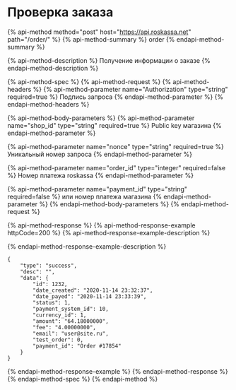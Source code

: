 # Проверка заказа

{% api-method method="post" host="https://api.roskassa.net" path="/order/" %}
{% api-method-summary %}
order
{% endapi-method-summary %}

{% api-method-description %}
Получение информации о заказе
{% endapi-method-description %}

{% api-method-spec %}
{% api-method-request %}
{% api-method-headers %}
{% api-method-parameter name="Authorization" type="string" required=true %}
Подпись запроса
{% endapi-method-parameter %}
{% endapi-method-headers %}

{% api-method-body-parameters %}
{% api-method-parameter name="shop\_id" type="string" required=true %}
Public key магазина
{% endapi-method-parameter %}

{% api-method-parameter name="nonce" type="string" required=true %}
Уникальный номер запроса
{% endapi-method-parameter %}

{% api-method-parameter name="order\_id" type="integer" required=false %}
Номер платежа roskassa
{% endapi-method-parameter %}

{% api-method-parameter name="payment\_id" type="string" required=false %}
или номер платежа магазина
{% endapi-method-parameter %}
{% endapi-method-body-parameters %}
{% endapi-method-request %}

{% api-method-response %}
{% api-method-response-example httpCode=200 %}
{% api-method-response-example-description %}

{% endapi-method-response-example-description %}

```
{
    "type": "success",
    "desc": "",
    "data": {
        "id": 1232,
        "date_created": "2020-11-14 23:32:37",
        "date_payed": "2020-11-14 23:33:39",
        "status": 1,
        "payment_system_id": 10,
        "currency_id": 1,
        "amount": "64.18000000",
        "fee": "4.00000000",
        "email": "user@site.ru",
        "test_order": 0,
        "payment_id": "Order #17854"
    }
}
```
{% endapi-method-response-example %}
{% endapi-method-response %}
{% endapi-method-spec %}
{% endapi-method %}



